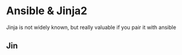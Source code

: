 # Ansible & Jinja2 
Jinja is not widely known, but really valuable if you pair it with ansible

## Jin
<!--stackedit_data:
eyJoaXN0b3J5IjpbNTUwMDA4Njk3XX0=
-->